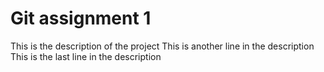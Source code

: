 # Git assignment 1
This is the description of the project 
This is another line in the description 
This is the last line in the description

